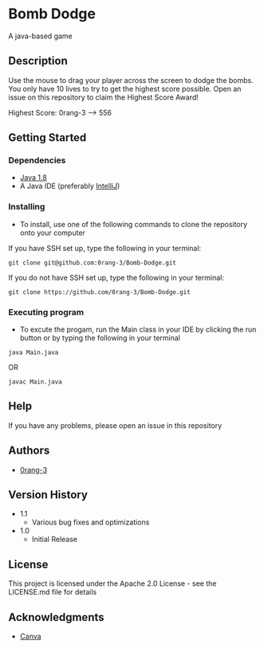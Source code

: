 # Bomb Dodge

A java-based game

## Description

Use the mouse to drag your player across the screen to dodge the bombs. You only have 10 lives to try to get the highest score possible. Open an issue on this repository to claim the Highest Score Award!

Highest Score: 0rang-3 --> 556

## Getting Started

### Dependencies

* [Java 1.8](https://www.java.com/en/download/manual.jsp)
* A Java IDE (preferably [IntelliJ](https://www.jetbrains.com/idea/download/#section=mac))

### Installing

* To install, use one of the following commands to clone the repository onto your computer

If you have SSH set up, type the following in your terminal:
```
git clone git@github.com:0rang-3/Bomb-Dodge.git
```
If you do not have SSH set up, type the following in your terminal:
```
git clone https://github.com/0rang-3/Bomb-Dodge.git
```

### Executing program

* To excute the progam, run the Main class in your IDE by clicking the run button or by typing the following in your terminal
```
java Main.java
```
OR
```
javac Main.java
```

## Help

If you have any problems, please open an issue in this repository

## Authors

* [0rang-3](https://github.com/0rang-3)

## Version History

* 1.1
    * Various bug fixes and optimizations
* 1.0
    * Initial Release

## License

This project is licensed under the Apache 2.0 License - see the LICENSE.md file for details

## Acknowledgments

* [Canva](https://canva.com)
